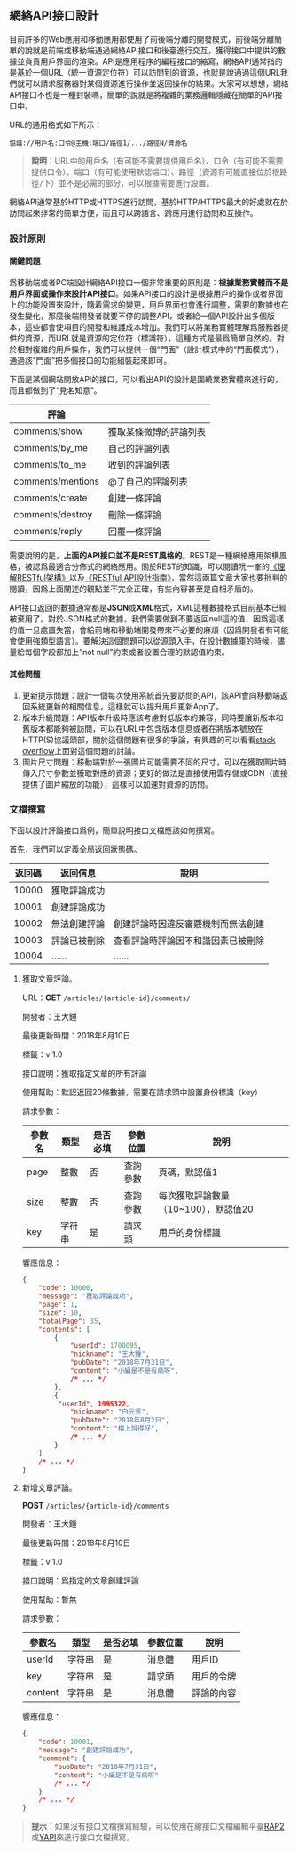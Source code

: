 ## 網絡API接口設計

目前許多的Web應用和移動應用都使用了前後端分離的開發模式，前後端分離簡單的說就是前端或移動端通過網絡API接口和後臺進行交互，獲得接口中提供的數據並負責用戶界面的渲染。API是應用程序的編程接口的縮寫，網絡API通常指的是基於一個URL（統一資源定位符）可以訪問到的資源，也就是說通過這個URL我們就可以請求服務器對某個資源進行操作並返回操作的結果。大家可以想想，網絡API接口不也是一種封裝嗎，簡單的說就是將複雜的業務邏輯隱藏在簡單的API接口中。

URL的通用格式如下所示：

```
協議://用戶名:口令@主機:端口/路徑1/.../路徑N/資源名
```

> **說明**：URL中的用戶名（有可能不需要提供用戶名）、口令（有可能不需要提供口令）、端口（有可能使用默認端口）、路徑（資源有可能直接位於根路徑`/`下）並不是必需的部分，可以根據需要進行設置。

網絡API通常基於HTTP或HTTPS進行訪問，基於HTTP/HTTPS最大的好處就在於訪問起來非常的簡單方便，而且可以跨語言、跨應用進行訪問和互操作。

### 設計原則

#### 關鍵問題

爲移動端或者PC端設計網絡API接口一個非常重要的原則是：**根據業務實體而不是用戶界面或操作來設計API接口**。如果API接口的設計是根據用戶的操作或者界面上的功能設置來設計，隨着需求的變更，用戶界面也會進行調整，需要的數據也在發生變化，那麼後端開發者就要不停的調整API，或者給一個API設計出多個版本，這些都會使項目的開發和維護成本增加。我們可以將業務實體理解爲服務器提供的資源，而URL就是資源的定位符（標識符），這種方式是最爲簡單自然的。對於相對複雜的用戶操作，我們可以提供一個“門面”（設計模式中的“門面模式”），通過該“門面”把多個接口的功能組裝起來即可。

下面是某個網站開放API的接口，可以看出API的設計是圍繞業務實體來進行的，而且都做到了“見名知意”。

| 評論              |                        |
| ----------------- | ---------------------- |
| comments/show     | 獲取某條微博的評論列表 |
| comments/by_me    | 自己的評論列表         |
| comments/to_me    | 收到的評論列表         |
| comments/mentions | @了自己的評論列表      |
| comments/create   | 創建一條評論           |
| comments/destroy  | 刪除一條評論           |
| comments/reply    | 回覆一條評論           |

需要說明的是，**上面的API接口並不是REST風格的**。REST是一種網絡應用架構風格，被認爲最適合分佈式的網絡應用。關於REST的知識，可以閱讀阮一峯的[《理解RESTful架構》](http://www.ruanyifeng.com/blog/2011/09/restful.html)以及[《RESTful API設計指南》](http://www.ruanyifeng.com/blog/2014/05/restful_api.html)，當然這兩篇文章大家也要批判的閱讀，因爲上面闡述的觀點並不完全正確，有些內容甚至是自相矛盾的。

API接口返回的數據通常都是**JSON**或**XML**格式，XML這種數據格式目前基本已經被棄用了。對於JSON格式的數據，我們需要做到不要返回null這的值，因爲這樣的值一旦處置失當，會給前端和移動端開發帶來不必要的麻煩（因爲開發者有可能會使用強類型語言）。要解決這個問題可以從源頭入手，在設計數據庫的時候，儘量給每個字段都加上“not null”約束或者設置合理的默認值約束。

#### 其他問題

1. 更新提示問題：設計一個每次使用系統首先要訪問的API，該API會向移動端返回系統更新的相關信息，這樣就可以提升用戶更新App了。
2. 版本升級問題：API版本升級時應該考慮對低版本的兼容，同時要讓新版本和舊版本都能夠被訪問，可以在URL中包含版本信息或者在將版本號放在HTTP(S)協議頭部，關於這個問題有很多的爭論，有興趣的可以看看[stack overflow](https://stackoverflow.com/questions/972226/how-to-version-rest-uris)上面對這個問題的討論。
3. 圖片尺寸問題：移動端對於一張圖片可能需要不同的尺寸，可以在獲取圖片時傳入尺寸參數並獲取對應的資源；更好的做法是直接使用雲存儲或CDN（直接提供了圖片縮放的功能），這樣可以加速對資源的訪問。

### 文檔撰寫

下面以設計評論接口爲例，簡單說明接口文檔應該如何撰寫。

首先，我們可以定義全局返回狀態碼。

| 返回碼 | 返回信息     | 說明                               |
| ------ | ------------ | ---------------------------------- |
| 10000  | 獲取評論成功 |  |
| 10001 | 創建評論成功 |  |
| 10002  | 無法創建評論 | 創建評論時因違反審覈機制而無法創建 |
| 10003 | 評論已被刪除     | 查看評論時評論因不和諧因素已被刪除                |
| 10004 | …… | …… |

1. 獲取文章評論。

   URL：**GET** `/articles/{article-id}/comments/`

   開發者：王大錘

   最後更新時間：2018年8月10日

   標籤：v 1.0

   接口說明：獲取指定文章的所有評論

   使用幫助：默認返回20條數據，需要在請求頭中設置身份標識（key）

   請求參數：

   | 參數名 | 類型   | 是否必填 | 參數位置 | 說明                                 |
   | ------ | ------ | -------- | -------- | ------------------------------------ |
   | page   | 整數   | 否       | 查詢參數 | 頁碼，默認值1                        |
   | size   | 整數   | 否       | 查詢參數 | 每次獲取評論數量（10~100），默認值20 |
   | key    | 字符串 | 是       | 請求頭   | 用戶的身份標識                       |

   響應信息：

   ```JSON
   {
       "code": 10000,
       "message": "獲取評論成功",
       "page": 1,
       "size": 10,
       "totalPage": 35,
       "contents": [
           {
               "userId": 1700095,
               "nickname": "王大錘",
               "pubDate": "2018年7月31日",
               "content": "小編是不是有病呀",
               /* ... */
           },
           {
           	"userId", 1995322,
               "nickname": "白元芳",
               "pubDate": "2018年8月2日",
               "content": "樓上說得好",
               /* ... */
           }
       ]
       /* ... */
   }
   ```

2. 新增文章評論。

   **POST** `/articles/{article-id}/comments`

   開發者：王大錘

   最後更新時間：2018年8月10日

   標籤：v 1.0

   接口說明：爲指定的文章創建評論

   使用幫助：暫無

   請求參數：

   | 參數名  | 類型   | 是否必填 | 參數位置 | 說明       |
   | ------- | ------ | -------- | -------- | ---------- |
   | userId  | 字符串 | 是       | 消息體   | 用戶ID     |
   | key     | 字符串 | 是       | 請求頭   | 用戶的令牌 |
   | content | 字符串 | 是       | 消息體   | 評論的內容 |

   響應信息：

   ```JSON
   {
       "code": 10001,
       "message": "創建評論成功",
       "comment": {
           "pubDate": "2018年7月31日",
           "content": "小編是不是有病呀"
           /* ... */
       }
       /* ... */
   }
   ```



> **提示**：如果沒有接口文檔撰寫經驗，可以使用在線接口文檔編輯平臺[RAP2](<http://rap2.taobao.org/>)或[YAPI](<http://yapi.demo.qunar.com/>)來進行接口文檔撰寫。

